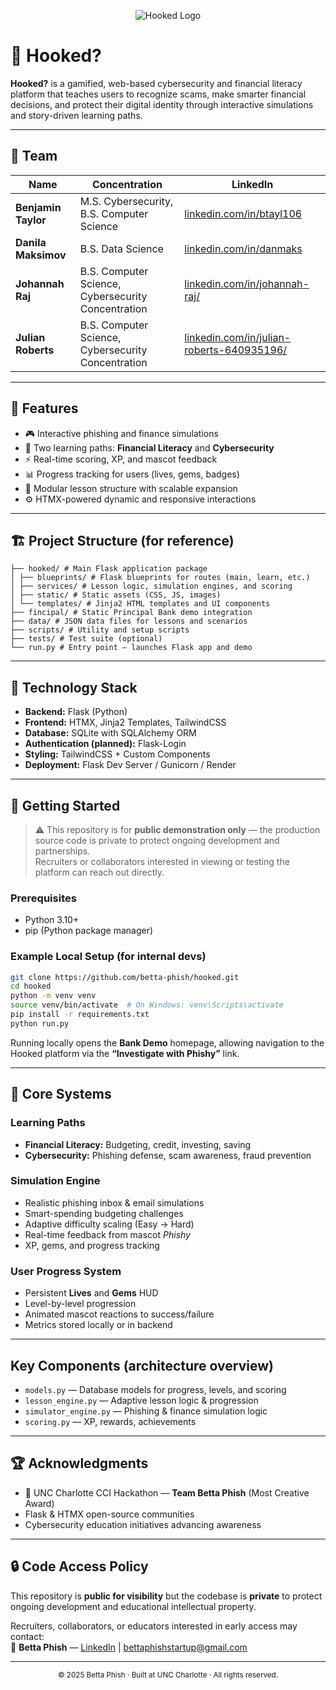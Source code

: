 <p align="center">
  <img src="assets/hooked_fullsize2.png" alt="Hooked Logo">
</p>

# 🎣 Hooked?

**Hooked?** is a gamified, web-based cybersecurity and financial literacy platform that teaches users to recognize scams, make smarter financial decisions, and protect their digital identity through interactive simulations and story-driven learning paths.

---

## 👥 Team

| Name | Concentration | LinkedIn |
|------|----------------|-----------|
| **Benjamin Taylor** | M.S. Cybersecurity, B.S. Computer Science | [linkedin.com/in/btayl106](https://www.linkedin.com/in/btayl106/) |
| **Danila Maksimov** | B.S. Data Science | [linkedin.com/in/danmaks](https://www.linkedin.com/in/danmaks/) |
| **Johannah Raj** | B.S. Computer Science, Cybersecurity Concentration | [linkedin.com/in/johannah-raj/](https://www.linkedin.com/in/johannah-raj/) |
| **Julian Roberts** | B.S. Computer Science, Cybersecurity Concentration | [linkedin.com/in/julian-roberts-640935196/](https://linkedin.com/in/julian-roberts-640935196/) |

---

## 🌟 Features

- 🎮 Interactive phishing and finance simulations  
- 🔀 Two learning paths: **Financial Literacy** and **Cybersecurity**  
- ⚡ Real-time scoring, XP, and mascot feedback  
- 📊 Progress tracking for users (lives, gems, badges)  
- 🧩 Modular lesson structure with scalable expansion  
- ⚙️ HTMX-powered dynamic and responsive interactions  

---

## 🏗️ Project Structure (for reference)

```text
├── hooked/ # Main Flask application package
│ ├── blueprints/ # Flask blueprints for routes (main, learn, etc.)
│ ├── services/ # Lesson logic, simulation engines, and scoring
│ ├── static/ # Static assets (CSS, JS, images)
│ └── templates/ # Jinja2 HTML templates and UI components
├── fincipal/ # Static Principal Bank demo integration
├── data/ # JSON data files for lessons and scenarios
├── scripts/ # Utility and setup scripts
├── tests/ # Test suite (optional)
└── run.py # Entry point — launches Flask app and demo
```

---

## 🧠 Technology Stack

- **Backend:** Flask (Python)  
- **Frontend:** HTMX, Jinja2 Templates, TailwindCSS  
- **Database:** SQLite with SQLAlchemy ORM  
- **Authentication (planned):** Flask-Login  
- **Styling:** TailwindCSS + Custom Components  
- **Deployment:** Flask Dev Server / Gunicorn / Render  

---

## 🚀 Getting Started

> ⚠️ This repository is for **public demonstration only** — the production source code is private to protect ongoing development and partnerships.  
> Recruiters or collaborators interested in viewing or testing the platform can reach out directly.

### Prerequisites

- Python 3.10+  
- pip (Python package manager)

### Example Local Setup (for internal devs)

```bash
git clone https://github.com/betta-phish/hooked.git
cd hooked
python -m venv venv
source venv/bin/activate  # On Windows: venv\Scripts\activate
pip install -r requirements.txt
python run.py
```

Running locally opens the **Bank Demo** homepage, allowing navigation to the Hooked platform via the **“Investigate with Phishy”** link.

---

## 🧩 Core Systems

### Learning Paths
- **Financial Literacy:** Budgeting, credit, investing, saving  
- **Cybersecurity:** Phishing defense, scam awareness, fraud prevention

### Simulation Engine
- Realistic phishing inbox & email simulations  
- Smart-spending budgeting challenges  
- Adaptive difficulty scaling (Easy → Hard)  
- Real-time feedback from mascot *Phishy*  
- XP, gems, and progress tracking

### User Progress System
- Persistent **Lives** and **Gems** HUD  
- Level-by-level progression  
- Animated mascot reactions to success/failure  
- Metrics stored locally or in backend

---

## Key Components (architecture overview)
- `models.py` — Database models for progress, levels, and scoring  
- `lesson_engine.py` — Adaptive lesson logic & progression  
- `simulator_engine.py` — Phishing & finance simulation logic  
- `scoring.py` — XP, rewards, achievements

---

## 🏆 Acknowledgments
- 🥇 UNC Charlotte CCI Hackathon — **Team Betta Phish** (Most Creative Award)  
- Flask & HTMX open-source communities  
- Cybersecurity education initiatives advancing awareness

---

## 🔒 Code Access Policy
This repository is **public for visibility** but the codebase is **private** to protect ongoing development and educational intellectual property.

Recruiters, collaborators, or educators interested in early access may contact:  
📩 **Betta Phish** — [LinkedIn](https://www.linkedin.com/company/bettaphish) | <bettaphishstartup@gmail.com>

---

<p align="center">
  <sub>© 2025 Betta Phish · Built at UNC Charlotte · All rights reserved.</sub>
</p>






